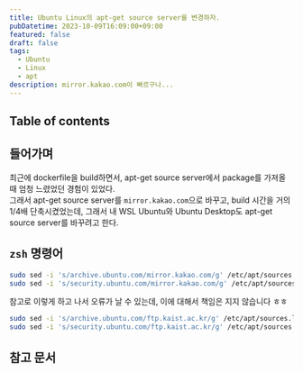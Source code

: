 ```yaml
---
title: Ubuntu Linux의 apt-get source server를 변경하자.
pubDatetime: 2023-10-09T16:09:00+09:00
featured: false
draft: false
tags:
  - Ubuntu
  - Linux
  - apt
description: mirror.kakao.com이 빠르구나...
---
```


## Table of contents

## 들어가며

최근에 dockerfile을 build하면서, apt-get source server에서 package를 가져올 때 엄청 느렸었던 경험이 있었다.  
그래서 apt-get source server를 `mirror.kakao.com`으로 바꾸고, build 시간을 거의 $1/4$배 단축시켰었는데, 그래서 내 WSL Ubuntu와 Ubuntu Desktop도 apt-get source server를 바꾸려고 한다.

## `zsh` 명령어

```zsh
sudo sed -i 's/archive.ubuntu.com/mirror.kakao.com/g' /etc/apt/sources.list
sudo sed -i 's/security.ubuntu.com/mirror.kakao.com/g' /etc/apt/sources.list
```

참고로 이렇게 하고 나서 오류가 날 수 있는데, 이에 대해서 책임은 지지 않습니다 ㅎㅎ

```zsh
sudo sed -i 's/archive.ubuntu.com/ftp.kaist.ac.kr/g' /etc/apt/sources.list
sudo sed -i 's/security.ubuntu.com/ftp.kaist.ac.kr/g' /etc/apt/sources.list
```

## 참고 문서
